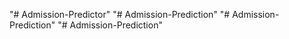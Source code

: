 "# Admission-Predictor" 
"# Admission-Prediction" 
"# Admission-Prediction" 
"# Admission-Prediction" 
